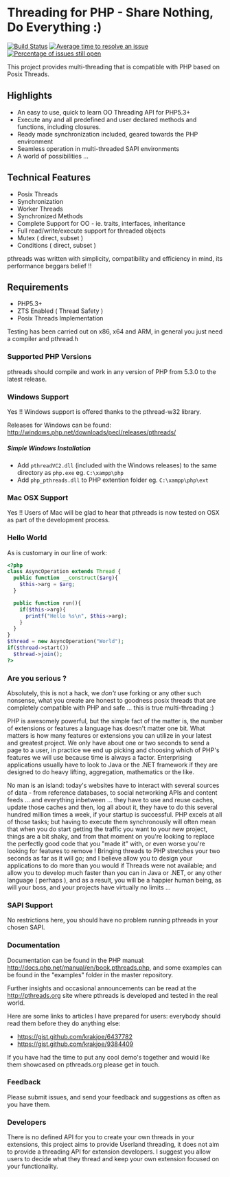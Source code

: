 # Threading for PHP - Share Nothing, Do Everything :)

[![Build Status](https://travis-ci.org/krakjoe/pthreads.svg?branch=PHP5)](https://travis-ci.org/krakjoe/pthreads)
[![Average time to resolve an issue](http://isitmaintained.com/badge/resolution/krakjoe/pthreads.svg)](http://isitmaintained.com/project/krakjoe/pthreads "Average time to resolve an issue")
[![Percentage of issues still open](http://isitmaintained.com/badge/open/krakjoe/pthreads.svg)](http://isitmaintained.com/project/krakjoe/pthreads "Percentage of issues still open")

This project provides multi-threading that is compatible with PHP based on Posix Threads.

## Highlights

* An easy to use, quick to learn OO Threading API for PHP5.3+
* Execute any and all predefined and user declared methods and functions, including closures.
* Ready made synchronization included, geared towards the PHP environment
* Seamless operation in multi-threaded SAPI environments
* A world of possibilities ...

## Technical Features

* Posix Threads
* Synchronization
* Worker Threads
* Synchronized Methods
* Complete Support for OO - ie. traits, interfaces, inheritance
* Full read/write/execute support for threaded objects
* Mutex ( direct, subset )
* Conditions ( direct, subset )

pthreads was written with simplicity, compatibility and efficiency in mind, its performance beggars belief !!

## Requirements

* PHP5.3+
* ZTS Enabled ( Thread Safety )
* Posix Threads Implementation

Testing has been carried out on x86, x64 and ARM, in general you just need a compiler and pthread.h

### Supported PHP Versions

pthreads should compile and work in any version of PHP from 5.3.0 to the latest release.

### Windows Support

Yes !! Windows support is offered thanks to the pthread-w32 library.

Releases for Windows can be found: http://windows.php.net/downloads/pecl/releases/pthreads/

##### Simple Windows Installation

* Add `pthreadVC2.dll` (included with the Windows releases) to the same directory as `php.exe` eg. `C:\xampp\php`
* Add `php_pthreads.dll` to PHP extention folder eg. `C:\xampp\php\ext`

### Mac OSX Support

Yes !! Users of Mac will be glad to hear that pthreads is now tested on OSX as part of the development process.

### Hello World

As is customary in our line of work:

```php
<?php
class AsyncOperation extends Thread {
  public function __construct($arg){
    $this->arg = $arg;
  }

  public function run(){
    if($this->arg){
      printf("Hello %s\n", $this->arg);
    }
  }
}
$thread = new AsyncOperation("World");
if($thread->start())
  $thread->join();
?>
```

### Are you serious ?

Absolutely, this is not a hack, we _don't_ use forking or any other such nonsense, what you create are honest to goodness posix threads that are completely compatible with PHP and safe ... this is true multi-threading :)

PHP is awesomely powerful, but the simple fact of the matter is, the number of extensions or features a language has doesn't matter one bit. What matters is how many features or extensions you can utilize in your latest and greatest project.
We only have about one or two seconds to send a page to a user, in practice we end up picking and choosing which of PHP's features we will use because time is always a factor. Enterprising applications usually have to look to Java or the .NET
framework if they are designed to do heavy lifting, aggregation, mathematics or the like. 

No man is an island: today's websites have to interact with several sources of data - from reference databases, to social networking APIs and content feeds ... and everything inbetween ... they have to use and reuse caches, update those caches and then, log all about it, they have to do this several hundred million times a week, if your startup is successful. 
PHP excels at all of those tasks; but having to execute them synchronously will often mean that when you do start getting the traffic you want to your new project, things are a bit shaky, and from that moment on you're looking to replace the perfectly good code that you "made it" with, or even worse you're looking for features to remove ! 
Bringing threads to PHP stretches your two seconds as far as it will go; and I believe allow you to design your applications to do more than you would if Threads were not available; and allow you to develop much faster than
you can in Java or .NET, or any other language ( perhaps ), and as a result, you will be a happier human being, as will your boss, and your projects have virtually no limits ...

### SAPI Support

No restrictions here, you should have no problem running pthreads in your chosen SAPI.

### Documentation

Documentation can be found in the PHP manual: http://docs.php.net/manual/en/book.pthreads.php, and some examples can be found in the "examples" folder in the master repository.

Further insights and occasional announcements can be read at the http://pthreads.org site where pthreads is developed and tested in the real world.

Here are some links to articles I have prepared for users: everybody should read them before they do anything else:

 - https://gist.github.com/krakjoe/6437782
 - https://gist.github.com/krakjoe/9384409

If you have had the time to put any cool demo's together and would like them showcased on pthreads.org please get in touch.

### Feedback

Please submit issues, and send your feedback and suggestions as often as you have them.

### Developers

There is no defined API for you to create your own threads in your extensions, this project aims to provide Userland threading, it does not aim to provide a threading API for extension developers. I suggest you allow users to decide what they thread and keep your own extension focused on your functionality.
